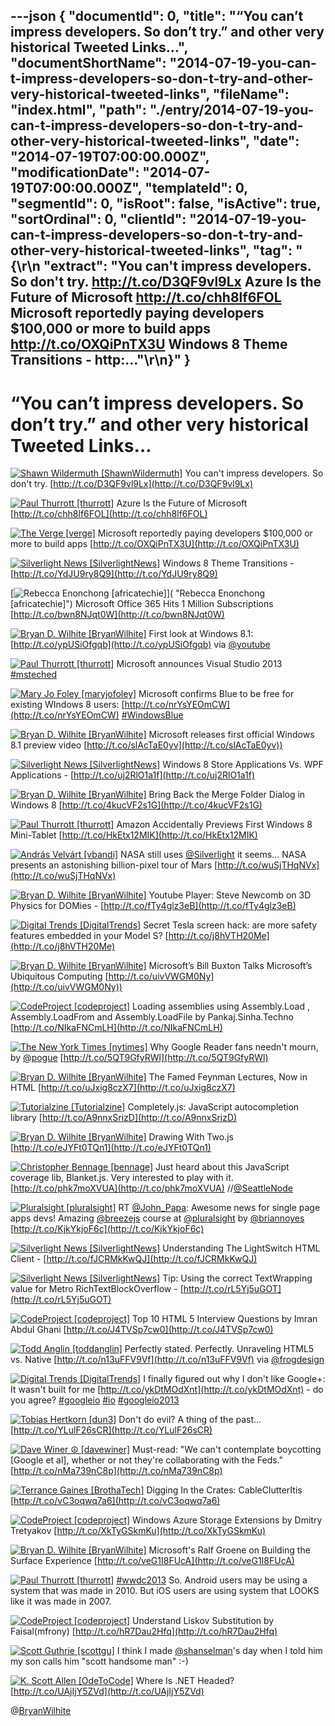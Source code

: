 ---json
{
  "documentId": 0,
  "title": "“You can’t impress developers. So don’t try.” and other very historical Tweeted Links…",
  "documentShortName": "2014-07-19-you-can-t-impress-developers-so-don-t-try-and-other-very-historical-tweeted-links",
  "fileName": "index.html",
  "path": "./entry/2014-07-19-you-can-t-impress-developers-so-don-t-try-and-other-very-historical-tweeted-links",
  "date": "2014-07-19T07:00:00.000Z",
  "modificationDate": "2014-07-19T07:00:00.000Z",
  "templateId": 0,
  "segmentId": 0,
  "isRoot": false,
  "isActive": true,
  "sortOrdinal": 0,
  "clientId": "2014-07-19-you-can-t-impress-developers-so-don-t-try-and-other-very-historical-tweeted-links",
  "tag": "{\r\n  \"extract\": \"You can't impress developers. So don't try. <http://t.co/D3QF9vl9Lx>  Azure Is the Future of Microsoft <http://t.co/chh8lf6FOL>  Microsoft reportedly paying developers $100,000 or more to build apps <http://t.co/OXQiPnTX3U>  Windows 8 Theme Transitions - http:...\"\r\n}"
}
---

# “You can’t impress developers. So don’t try.” and other very historical Tweeted Links…

[<img alt="Shawn Wildermuth [ShawnWildermuth]" src="https://songhay.blob.core.windows.net/shared-social-twitter/ShawnWildermuth.jpeg">](http://t.co/afPzPARu36 "Shawn Wildermuth [ShawnWildermuth]") <span>You can't impress developers. So don't try. [http://t.co/D3QF9vl9Lx](http://t.co/D3QF9vl9Lx)</span>

[<img alt="Paul Thurrott [thurrott]" src="https://songhay.blob.core.windows.net/shared-social-twitter/thurrott.jpeg">](http://t.co/AlP0Nkiamu "Paul Thurrott [thurrott]") <span>Azure Is the Future of Microsoft [http://t.co/chh8lf6FOL](http://t.co/chh8lf6FOL)</span>

[<img alt="The Verge [verge]" src="https://songhay.blob.core.windows.net/shared-social-twitter/verge.png">](http://t.co/W2SFxIGhA4 "The Verge [verge]") <span>Microsoft reportedly paying developers $100,000 or more to build apps [http://t.co/OXQiPnTX3U](http://t.co/OXQiPnTX3U)</span>

[<img alt="Silverlight News [SilverlightNews]" src="https://songhay.blob.core.windows.net/shared-social-twitter/SilverlightNews.png">](http://t.co/SBfvxCZmw1 "Silverlight News [SilverlightNews]") <span>Windows 8 Theme Transitions - [http://t.co/YdJU9ry8Q9](http://t.co/YdJU9ry8Q9)</span>

[<img alt="Rebecca Enonchong [africatechie]" src="https://songhay.blob.core.windows.net/shared-social-twitter/africatechie.jpg">]( "Rebecca Enonchong [africatechie]") <span>Microsoft Office 365 Hits 1 Million Subscriptions [http://t.co/bwn8NJqt0W](http://t.co/bwn8NJqt0W)</span>

[<img alt="Bryan D. Wilhite [BryanWilhite]" src="https://songhay.blob.core.windows.net/shared-social-twitter/BryanWilhite.jpeg">](http://t.co/UNdqV0Z1zz "Bryan D. Wilhite [BryanWilhite]") <span>First look at Windows 8.1: [http://t.co/ypUSiOfgqb](http://t.co/ypUSiOfgqb) via [@youtube](http://twitter.com/youtube)</span>

[<img alt="Paul Thurrott [thurrott]" src="https://songhay.blob.core.windows.net/shared-social-twitter/thurrott.jpeg">](http://t.co/AlP0Nkiamu "Paul Thurrott [thurrott]") <span>Microsoft announces Visual Studio 2013 [#msteched](http://search.twitter.com/search?q=%23msteched)</span>

[<img alt="Mary Jo Foley [maryjofoley]" src="https://songhay.blob.core.windows.net/shared-social-twitter/maryjofoley.png">](http://t.co/qJf6Vbi9nq "Mary Jo Foley [maryjofoley]") <span>Microsoft confirms Blue to be free for existing WIndows 8 users: [http://t.co/nrYsYEOmCW](http://t.co/nrYsYEOmCW) [#WindowsBlue](http://search.twitter.com/search?q=%23WindowsBlue)</span>

[<img alt="Bryan D. Wilhite [BryanWilhite]" src="https://songhay.blob.core.windows.net/shared-social-twitter/BryanWilhite.jpeg">](http://t.co/UNdqV0Z1zz "Bryan D. Wilhite [BryanWilhite]") <span>Microsoft releases first official Windows 8.1 preview video [http://t.co/slAcTaE0yv](http://t.co/slAcTaE0yv))</span>

[<img alt="Silverlight News [SilverlightNews]" src="https://songhay.blob.core.windows.net/shared-social-twitter/SilverlightNews.png">](http://t.co/SBfvxCZmw1 "Silverlight News [SilverlightNews]") <span>Windows 8 Store Applications Vs. WPF Applications - [http://t.co/uj2RlO1a1f](http://t.co/uj2RlO1a1f)</span>

[<img alt="Bryan D. Wilhite [BryanWilhite]" src="https://songhay.blob.core.windows.net/shared-social-twitter/BryanWilhite.jpeg">](http://t.co/UNdqV0Z1zz "Bryan D. Wilhite [BryanWilhite]") <span>Bring Back the Merge Folder Dialog in Windows 8 [http://t.co/4kucVF2s1G](http://t.co/4kucVF2s1G)</span>

[<img alt="Paul Thurrott [thurrott]" src="https://songhay.blob.core.windows.net/shared-social-twitter/thurrott.jpeg">](http://t.co/AlP0Nkiamu "Paul Thurrott [thurrott]") <span>Amazon Accidentally Previews First Windows 8 Mini-Tablet [http://t.co/HkEtx12MIK](http://t.co/HkEtx12MIK)</span>

[<img alt="András Velvárt [vbandi]" src="https://songhay.blob.core.windows.net/shared-social-twitter/vbandi.png">](http://t.co/cCHqkWmM9e "András Velvárt [vbandi]") <span>NASA still uses [@Silverlight](http://twitter.com/Silverlight) it seems... NASA presents an astonishing billion-pixel tour of Mars [http://t.co/wuSjTHqNVx](http://t.co/wuSjTHqNVx)</span>

[<img alt="Bryan D. Wilhite [BryanWilhite]" src="https://songhay.blob.core.windows.net/shared-social-twitter/BryanWilhite.jpeg">](http://t.co/UNdqV0Z1zz "Bryan D. Wilhite [BryanWilhite]") <span>Youtube Player: Steve Newcomb on 3D Physics for DOMies - [http://t.co/fTy4glz3eB](http://t.co/fTy4glz3eB)</span>

[<img alt="Digital Trends [DigitalTrends]" src="https://songhay.blob.core.windows.net/shared-social-twitter/DigitalTrends.jpeg">](http://t.co/LcqczjqAOx "Digital Trends [DigitalTrends]") <span>Secret Tesla screen hack: are more safety features embedded in your Model S? [http://t.co/j8hVTH20Me](http://t.co/j8hVTH20Me)</span>

[<img alt="Bryan D. Wilhite [BryanWilhite]" src="https://songhay.blob.core.windows.net/shared-social-twitter/BryanWilhite.jpeg">](http://t.co/UNdqV0Z1zz "Bryan D. Wilhite [BryanWilhite]") <span>Microsoft’s Bill Buxton Talks Microsoft’s Ubiquitous Computing [http://t.co/uivVWGM0Ny](http://t.co/uivVWGM0Ny))</span>

[<img alt="CodeProject [codeproject]" src="https://songhay.blob.core.windows.net/shared-social-twitter/codeproject.png">](http://t.co/4uZjbAWyZS "CodeProject [codeproject]") <span>Loading assemblies using Assembly.Load , Assembly.LoadFrom and Assembly.LoadFile by Pankaj.Sinha.Techno [http://t.co/NIkaFNCmLH](http://t.co/NIkaFNCmLH)</span>

[<img alt="The New York Times [nytimes]" src="https://songhay.blob.core.windows.net/shared-social-twitter/nytimes.png">](http://t.co/ahvuWqicF9 "The New York Times [nytimes]") <span>Why Google Reader fans needn't mourn, by [@pogue](http://twitter.com/pogue) [http://t.co/5QT9GfyRWl](http://t.co/5QT9GfyRWl)</span>

[<img alt="Bryan D. Wilhite [BryanWilhite]" src="https://songhay.blob.core.windows.net/shared-social-twitter/BryanWilhite.jpeg">](http://t.co/UNdqV0Z1zz "Bryan D. Wilhite [BryanWilhite]") <span>The Famed Feynman Lectures, Now in HTML [http://t.co/uJxig8czX7](http://t.co/uJxig8czX7)</span>

[<img alt="Tutorialzine [Tutorialzine]" src="https://songhay.blob.core.windows.net/shared-social-twitter/Tutorialzine.jpeg">](http://t.co/Sl3oYj9tqV "Tutorialzine [Tutorialzine]") <span>Completely.js: JavaScript autocompletion library [http://t.co/A9nnxSrizD](http://t.co/A9nnxSrizD)</span>

[<img alt="Bryan D. Wilhite [BryanWilhite]" src="https://songhay.blob.core.windows.net/shared-social-twitter/BryanWilhite.jpeg">](http://t.co/UNdqV0Z1zz "Bryan D. Wilhite [BryanWilhite]") <span>Drawing With Two.js [http://t.co/eJYFt0TQn1](http://t.co/eJYFt0TQn1)</span>

[<img alt="Christopher Bennage [bennage]" src="https://songhay.blob.core.windows.net/shared-social-twitter/bennage.jpeg">](http://t.co/nh4vRpG552 "Christopher Bennage [bennage]") <span>Just heard about this JavaScript coverage lib, Blanket.js. Very interested to play with it. [http://t.co/phk7moXVUA](http://t.co/phk7moXVUA) //[@SeattleNode](http://twitter.com/SeattleNode)</span>

[<img alt="Pluralsight [pluralsight]" src="https://songhay.blob.core.windows.net/shared-social-twitter/pluralsight.png">](http://t.co/d4mVpv34Ux "Pluralsight [pluralsight]") <span>RT [@John_Papa](http://twitter.com/John_Papa): Awesome news for single page apps devs! Amazing [@breezejs](http://twitter.com/breezejs) course at [@pluralsight](http://twitter.com/pluralsight) by [@briannoyes](http://twitter.com/briannoyes) [http://t.co/KjkYkjoF6c](http://t.co/KjkYkjoF6c)</span>

[<img alt="Silverlight News [SilverlightNews]" src="https://songhay.blob.core.windows.net/shared-social-twitter/SilverlightNews.png">](http://t.co/SBfvxCZmw1 "Silverlight News [SilverlightNews]") <span>Understanding The LightSwitch HTML Client - [http://t.co/fJCRMkKwQJ](http://t.co/fJCRMkKwQJ)</span>

[<img alt="Silverlight News [SilverlightNews]" src="https://songhay.blob.core.windows.net/shared-social-twitter/SilverlightNews.png">](http://t.co/SBfvxCZmw1 "Silverlight News [SilverlightNews]") <span>Tip: Using the correct TextWrapping value for Metro RichTextBlockOverflow - [http://t.co/rL5Yj5uGOT](http://t.co/rL5Yj5uGOT)</span>

[<img alt="CodeProject [codeproject]" src="https://songhay.blob.core.windows.net/shared-social-twitter/codeproject.png">](http://t.co/4uZjbAWyZS "CodeProject [codeproject]") <span>Top 10 HTML 5 Interview Questions by Imran Abdul Ghani [http://t.co/J4TVSp7cw0](http://t.co/J4TVSp7cw0)</span>

[<img alt="Todd Anglin [toddanglin]" src="https://songhay.blob.core.windows.net/shared-social-twitter/toddanglin.png">](http://t.co/kh1RavX0QX "Todd Anglin [toddanglin]") <span>Perfectly stated. Perfectly. Unraveling HTML5 vs. Native [http://t.co/n13uFFV9Vf](http://t.co/n13uFFV9Vf) via [@frogdesign](http://twitter.com/frogdesign)</span>

[<img alt="Digital Trends [DigitalTrends]" src="https://songhay.blob.core.windows.net/shared-social-twitter/DigitalTrends.jpeg">](http://t.co/LcqczjqAOx "Digital Trends [DigitalTrends]") <span>I finally figured out why I don't like Google+: It wasn't built for me [http://t.co/ykDtMOdXnt](http://t.co/ykDtMOdXnt) - do you agree? [#googleio](http://search.twitter.com/search?q=%23googleio) [#io](http://search.twitter.com/search?q=%23io) [#googleio2013](http://search.twitter.com/search?q=%23googleio2013)</span>

[<img alt="Tobias Hertkorn [dun3]" src="https://songhay.blob.core.windows.net/shared-social-twitter/dun3.jpg">](http://www.fsmpi.uni-bayreuth.de/~dun3/ "Tobias Hertkorn [dun3]") <span>Don't do evil? A thing of the past... [http://t.co/YLulF26sCR](http://t.co/YLulF26sCR)</span>

[<img alt="Dave Winer ☮ [davewiner]" src="https://songhay.blob.core.windows.net/shared-social-twitter/davewiner.jpeg">](http://t.co/fuxogiHMsn "Dave Winer ☮ [davewiner]") <span>Must-read: "We can't contemplate boycotting [Google et al], whether or not they're collaborating with the Feds." [http://t.co/nMa739nC8p](http://t.co/nMa739nC8p)</span>

[<img alt="Terrance Gaines [BrothaTech]" src="https://songhay.blob.core.windows.net/shared-social-twitter/BrothaTech.jpeg">](http://t.co/kbqq44XkgR "Terrance Gaines [BrothaTech]") <span>Digging In the Crates: CableClutterItis [http://t.co/vC3oqwq7a6](http://t.co/vC3oqwq7a6)</span>

[<img alt="CodeProject [codeproject]" src="https://songhay.blob.core.windows.net/shared-social-twitter/codeproject.png">](http://t.co/4uZjbAWyZS "CodeProject [codeproject]") <span>Windows Azure Storage Extensions by Dmitry Tretyakov [http://t.co/XkTyGSkmKu](http://t.co/XkTyGSkmKu)</span>

[<img alt="Bryan D. Wilhite [BryanWilhite]" src="https://songhay.blob.core.windows.net/shared-social-twitter/BryanWilhite.jpeg">](http://t.co/UNdqV0Z1zz "Bryan D. Wilhite [BryanWilhite]") <span>Microsoft's Ralf Groene on Building the Surface Experience [http://t.co/veG1I8FUcA](http://t.co/veG1I8FUcA)</span>

[<img alt="Paul Thurrott [thurrott]" src="https://songhay.blob.core.windows.net/shared-social-twitter/thurrott.jpeg">](http://t.co/AlP0Nkiamu "Paul Thurrott [thurrott]") <span>[#wwdc2013](http://search.twitter.com/search?q=%23wwdc2013) So. Android users may be using a system that was made in 2010. But iOS users are using system that LOOKS like it was made in 2007.</span>

[<img alt="CodeProject [codeproject]" src="https://songhay.blob.core.windows.net/shared-social-twitter/codeproject.png">](http://t.co/4uZjbAWyZS "CodeProject [codeproject]") <span>Understand Liskov Substitution by Faisal(mfrony) [http://t.co/hR7Dau2Hfq](http://t.co/hR7Dau2Hfq)</span>

[<img alt="Scott Guthrie [scottgu]" src="https://songhay.blob.core.windows.net/shared-social-twitter/scottgu.jpg">](http://t.co/rkquDCVhAW "Scott Guthrie [scottgu]") <span>I think I made [@shanselman](http://twitter.com/shanselman)'s day when I told him my son calls him "scott handsome man" :-)</span>

[<img alt="K. Scott Allen [OdeToCode]" src="https://songhay.blob.core.windows.net/shared-social-twitter/OdeToCode.jpeg">](http://t.co/Hmf56LfjnV "K. Scott Allen [OdeToCode]") <span>Where Is .NET Headed? [http://t.co/UAjIjY5ZVd](http://t.co/UAjIjY5ZVd)</span>

@[BryanWilhite](https://twitter.com/BryanWilhite)
